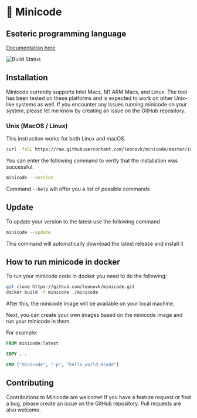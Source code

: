 # 👹 Minicode

## Esoteric programming language

[Documentation here](https://leonovk.github.io/minicode/)

![Build Status](https://github.com/leonovk/minicode/actions/workflows/ci.yml/badge.svg)

## Installation

Minicode currently supports Intel Macs, M1 ARM Macs, and Linux. The tool has been tested on these platforms and is expected to work on other Unix-like systems as well. If you encounter any issues running minicode on your system, please let me know by creating an issue on the GitHub repository.

### Unix (MacOS / Linux)

This instruction works for both Linux and macOS.

```bash
curl -fsSL https://raw.githubusercontent.com/leonovk/minicode/master/install.sh | bash
```

You can enter the following command to verify that the installation was successful.

```bash
minicode --version
```

Command `--help` will offer you a list of possible commands

## Update

To update your version to the latest use the following command

```bash
minicode --update
```

This command will automatically download the latest release and install it

## How to run minicode in docker

To run your minicode code in docker you need to do the following:

```bash
git clone https://github.com/leonovk/minicode.git
docker build -t minicode ./minicode
```

After this, the minicode image will be available on your local machine.

Next, you can create your own images based on the minicode image and run your minicode in them.

For example:

```Dockerfile
FROM minicode:latest

COPY . .

CMD ["minicode", "-p", "hello_world.mcode"]
```

## Contributing

Contributions to Minicode are welcome! If you have a feature request or find a bug, please create an issue on the GitHub repository. Pull requests are also welcome.
